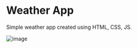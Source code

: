 # Weather App

Simple weather app created using HTML, CSS, JS.

![image](https://github.com/ChaitanyaJx/Weather-App/assets/119999041/38ccae57-b93e-4d04-972e-8f2a8b4a278c)
